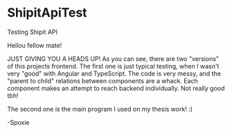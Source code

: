 # ShipitApiTest
Testing Shipit API

Hellou fellow mate!

JUST GIVING YOU A HEADS UP!
As you can see, there are two "versions" of this projects frontend. The first one is just typical testing, when I wasn't very "good" with Angular and TypeScript. The code is very messy, and the "parent to child" relations between components are a whack. Each component makes an attempt to reach backend individually. Not really good tbh!

The second one is the main program I used on my thesis work! :)

-Spoxie

